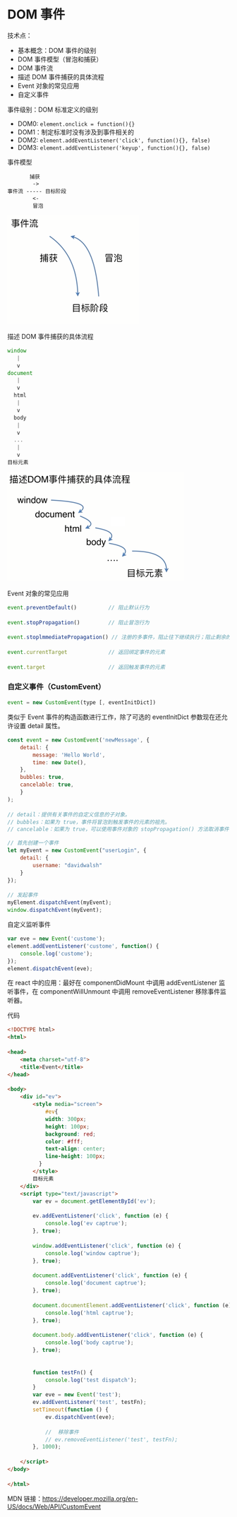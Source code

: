 # DOM 事件

技术点：
- 基本概念：DOM 事件的级别
- DOM 事件模型（冒泡和捕获）
- DOM 事件流
- 描述 DOM 事件捕获的具体流程
- Event 对象的常见应用
- 自定义事件


事件级别：DOM 标准定义的级别

- DOM0: `element.onclick = function(){}`
- DOM1：制定标准时没有涉及到事件相关的
- DOM2: `element.addEventListener('click', function(){}, false)`
- DOM3: `element.addEventListener('keyup', function(){}, false)`


事件模型
```
       捕获
        ->
事件流 ----- 目标阶段
        <-
        冒泡
```

![event.png](./img/event.png)


描述 DOM 事件捕获的具体流程
```js
window
   |
   v
document
   |
   v
  html
   |
   v
  body
   |
   v
  ...
   |
   v
目标元素
```

![event01.png](./img/event01.png)


Event 对象的常见应用
```js
event.preventDefault()          // 阻止默认行为

event.stopPropagation()         // 阻止冒泡行为

event.stoplmmediatePropagation() // 注册的多事件，阻止往下继续执行；阻止剩余的事件处理函数的执行，并防止当前事件在 DOM 树上冒泡。

event.currentTarget             // 返回绑定事件的元素

event.target                    // 返回触发事件的元素
```


### 自定义事件（CustomEvent）

```js
event = new CustomEvent(type [, eventInitDict])
```

类似于 Event 事件的构造函数进行工作，除了可选的 eventInitDict 参数现在还允许设置 detail 属性。

```js
const event = new CustomEvent('newMessage', {
    detail: {
        message: 'Hello World',
        time: new Date(),
    },
    bubbles: true,
    cancelable: true,
    }
);

// detail：提供有关事件的自定义信息的子对象。
// bubbles：如果为 true，事件将冒泡到触发事件的元素的祖先。
// cancelable：如果为 true，可以使用事件对象的 stopPropagation() 方法取消事件传播。
```

```js
// 首先创建一个事件
let myEvent = new CustomEvent("userLogin", {
    detail: {
        username: "davidwalsh"
    }
});

// 发起事件
myElement.dispatchEvent(myEvent);
window.dispatchEvent(myEvent);
```

自定义监听事件
```js
var eve = new Event('custome');
element.addEventListener('custome', function() {
    console.log('custome');
});
element.dispatchEvent(eve);
```

在 react 中的应用：最好在 componentDidMount 中调用 addEventListener 监听事件，在 componentWillUnmount 中调用 removeEventListener 移除事件监听器。

代码
```html
<!DOCTYPE html>
<html>

<head>
    <meta charset="utf-8">
    <title>Event</title>
</head>

<body>
    <div id="ev">
        <style media="screen">
            #ev{
            width: 300px;
            height: 100px;
            background: red;
            color: #fff;
            text-align: center;
            line-height: 100px;
          }
        </style>
        目标元素
    </div>
    <script type="text/javascript">
        var ev = document.getElementById('ev');

        ev.addEventListener('click', function (e) {
            console.log('ev captrue');
        }, true);

        window.addEventListener('click', function (e) {
            console.log('window captrue');
        }, true);

        document.addEventListener('click', function (e) {
            console.log('document captrue');
        }, true);

        document.documentElement.addEventListener('click', function (e) {
            console.log('html captrue');
        }, true);

        document.body.addEventListener('click', function (e) {
            console.log('body captrue');
        }, true);


        function testFn() {
            console.log('test dispatch');
        }
        var eve = new Event('test');
        ev.addEventListener('test', testFn);
        setTimeout(function () {
            ev.dispatchEvent(eve);

            //  移除事件
            // ev.removeEventListener('test', testFn);
        }, 1000);

    </script>
</body>

</html>
```

MDN 链接：https://developer.mozilla.org/en-US/docs/Web/API/CustomEvent
